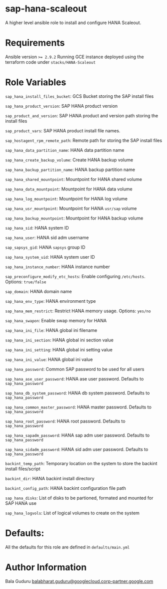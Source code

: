 # sap-hana-scaleout

A higher level ansible role to install and configure HANA Scaleout.

# Requirements

Ansible version `>= 2.9.2`
Running GCE instance deployed using the terraform code under `stacks/HANA-Scaleout`

# Role Variables

`sap_hana_install_files_bucket`: GCS Bucket storing the SAP install files

`sap_hana_product_version`: SAP HANA product version

`sap_product_and_version`: SAP HANA product and version path storing the install files

`sap_product_vars`: SAP HANA product install file names.

`sap_hostagent_rpm_remote_path`: Remote path for storing the SAP install files

`sap_hana_data_partition_name`: HANA data partition name

`sap_hana_create_backup_volume`: Create HANA backup volume

`sap_hana_backup_partition_name`: HANA backup partition name

`sap_hana_shared_mountpoint`: Mountpoint for HANA shared volume

`sap_hana_data_mountpoint`: Mountpoint for HANA data volume

`sap_hana_log_mountpoint`: Mountpoint for HANA log volume

`sap_hana_usr_mountpoint`: Mountpoint for HANA `usr/sap` volume

`sap_hana_backup_mountpoint`: Mountpoint for HANA backup volume

`sap_hana_sid`: HANA system ID

`sap_hana_user`: HANA sid adm username

`sap_sapsys_gid`: HANA `sapsys` group ID

`sap_hana_system_uid`: HANA system user ID

`sap_hana_instance_number`: HANA instance number

`sap_preconfigure_modify_etc_hosts`: Enable configuring `/etc/hosts`. Options: `true/false`

`sap_domain`: HANA domain name

`sap_hana_env_type`: HANA environment type

`sap_hana_mem_restrict`: Restrict HANA memory usage. Options: `yes/no`

`sap_hana_swapon`: Enable swap memory for HANA

`sap_hana_ini_file`: HANA global ini filename

`sap_hana_ini_section`: HANA global ini section value

`sap_hana_ini_setting`: HANA global ini setting value

`sap_hana_ini_value`: HANA global ini value

`sap_hana_password`: Common SAP password to be used for all users

`sap_hana_ase_user_password`: HANA ase user password. Defaults to `sap_hana_password`

`sap_hana_db_system_password`: HANA db system password. Defaults to `sap_hana_password`

`sap_hana_common_master_password`: HANA master password. Defaults to `sap_hana_password`

`sap_hana_root_password`: HANA root password. Defaults to `sap_hana_password`

`sap_hana_sapadm_password`: HANA sap adm user password. Defaults to `sap_hana_password`

`sap_hana_sidadm_password`: HANA sid adm user password. Defaults to `sap_hana_password`

`backint_temp_path`: Temporary location on the system to store the backint install files/script

`backint_dir`: HANA backint install directory

`backint_config_path`: HANA backint configuration file path

`sap_hana_disks`: List of disks to be partioned, formated and mounted for SAP HANA use

`sap_hana_logvols`: List of logical volumes to create on the system

# Defaults:

All the defaults for this role are defined in `defaults/main.yml`

# Author Information

Bala Guduru <balabharat.guduru@googlecloud.corp-partner.google.com>